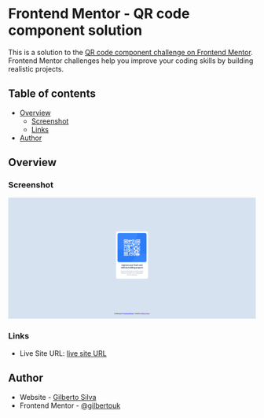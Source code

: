# Frontend Mentor - QR code component solution

This is a solution to the [QR code component challenge on Frontend Mentor](https://www.frontendmentor.io/challenges/qr-code-component-iux_sIO_H). Frontend Mentor challenges help you improve your coding skills by building realistic projects.

## Table of contents

- [Overview](#overview)
  - [Screenshot](#screenshot)
  - [Links](#links)
- [Author](#author)

## Overview

### Screenshot

![qr-code-component](images/Frontend-Mentor-QR-code-component.png)

### Links

- Live Site URL: [live site URL](https://your-live-site-url.com)

## Author

- Website - [Gilberto Silva](https://gilbertosilva.dev/)
- Frontend Mentor - [@gilbertouk](https://www.frontendmentor.io/profile/gilbertouk)
